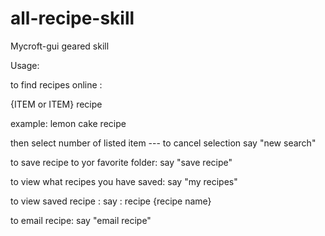 # all-recipe-skill

Mycroft-gui geared skill

Usage:

to find recipes online :

 {ITEM or ITEM} recipe
 
 example:  lemon cake recipe
 
 then select number of listed item  ---
     to cancel selection say "new search"
     
to save recipe to yor favorite folder:
     say  "save recipe"
     
to view what recipes you have saved:
      say "my recipes"
      
to view  saved recipe :
       say : recipe {recipe name}
       
to email recipe:
       say "email recipe"
